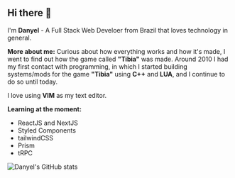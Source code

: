## Hi there 👋

I'm <b>Danyel</b> - A Full Stack Web Develoer from Brazil that loves technology in general.


<b>More about me:</b>
Curious about how everything works and how it's made, I went to find out how the game called <b>"Tibia"</b> was made. Around 2010 I had my first contact with programming, in which I started building systems/mods for the game <b>"Tibia"</b> using <b>C++</b> and <b>LUA</b>, and I continue to do so until today.

I love using <b>VIM</b> as my text editor.

<b>Learning at the moment:</b>
- ReactJS and NextJS
- Styled Components
- tailwindCSS
- Prism
- tRPC

![Danyel's GitHub stats](https://github-readme-stats.vercel.app/api/top-langs/?username=danyelvarejao&layout=compact&theme=radical)